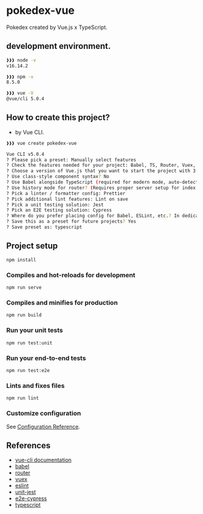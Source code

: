# pokedex-vue

Pokedex created by Vue.js x TypeScript.

## development environment.

```bash
❱❱❱ node -v
v16.14.2

❱❱❱ npm -v
8.5.0

❱❱❱ vue -V
@vue/cli 5.0.4
```

## How to create this project?

- by Vue CLI.

```bash
❱❱❱ vue create pokedex-vue

Vue CLI v5.0.4
? Please pick a preset: Manually select features
? Check the features needed for your project: Babel, TS, Router, Vuex, Linter, Unit, E2E
? Choose a version of Vue.js that you want to start the project with 3.x
? Use class-style component syntax? No
? Use Babel alongside TypeScript (required for modern mode, auto-detected polyfills, transpiling JSX)? Yes
? Use history mode for router? (Requires proper server setup for index fallback in production) Yes
? Pick a linter / formatter config: Prettier
? Pick additional lint features: Lint on save
? Pick a unit testing solution: Jest
? Pick an E2E testing solution: Cypress
? Where do you prefer placing config for Babel, ESLint, etc.? In dedicated config files
? Save this as a preset for future projects? Yes
? Save preset as: typescript
```

## Project setup
```
npm install
```

### Compiles and hot-reloads for development
```
npm run serve
```

### Compiles and minifies for production
```
npm run build
```

### Run your unit tests
```
npm run test:unit
```

### Run your end-to-end tests
```
npm run test:e2e
```

### Lints and fixes files
```
npm run lint
```

### Customize configuration
See [Configuration Reference](https://cli.vuejs.org/config/).

## References

- [vue-cli documentation](https://cli.vuejs.org)
- [babel](https://github.com/vuejs/vue-cli/tree/dev/packages/%40vue/cli-plugin-babel)
- [router](https://github.com/vuejs/vue-cli/tree/dev/packages/%40vue/cli-plugin-router)
- [vuex](https://github.com/vuejs/vue-cli/tree/dev/packages/%40vue/cli-plugin-vuex)
- [eslint](https://github.com/vuejs/vue-cli/tree/dev/packages/%40vue/cli-plugin-eslint)
- [unit-jest](https://github.com/vuejs/vue-cli/tree/dev/packages/%40vue/cli-plugin-unit-jest)
- [e2e-cypress](https://github.com/vuejs/vue-cli/tree/dev/packages/%40vue/cli-plugin-e2e-cypress)
- [typescript](https://github.com/vuejs/vue-cli/tree/dev/packages/%40vue/cli-plugin-typescript)

